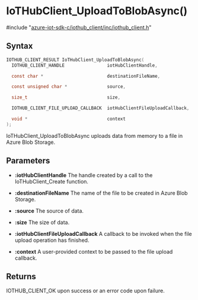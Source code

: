 # IoTHubClient_UploadToBlobAsync()

\#include "[azure-iot-sdk-c/iothub_client/inc/iothub_client.h](../iot-c-ref-iothub-client-h.md)"  

## Syntax

```C
IOTHUB_CLIENT_RESULT IoTHubClient_UploadToBlobAsync(
  IOTHUB_CLIENT_HANDLE                iotHubClientHandle,

  const char *                        destinationFileName,

  const unsigned char *               source,

  size_t                              size,

  IOTHUB_CLIENT_FILE_UPLOAD_CALLBACK  iotHubClientFileUploadCallback,

  void *                              context
);
```

IoTHubClient_UploadToBlobAsync uploads data from memory to a file in Azure Blob Storage.

## Parameters
* **:iotHubClientHandle** The handle created by a call to the IoTHubClient_Create function. 

* **:destinationFileName** The name of the file to be created in Azure Blob Storage. 

* **:source** The source of data. 

* **:size** The size of data. 

* **:iotHubClientFileUploadCallback** A callback to be invoked when the file upload operation has finished. 

* **:context** A user-provided context to be passed to the file upload callback.

## Returns
IOTHUB_CLIENT_OK upon success or an error code upon failure.

